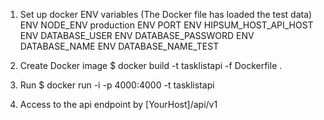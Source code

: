 1. Set up docker ENV variables (The Docker file has loaded the test data)
ENV NODE_ENV production
ENV PORT
ENV HIPSUM_HOST_API_HOST
ENV DATABASE_USER
ENV DATABASE_PASSWORD
ENV DATABASE_NAME
ENV DATABASE_NAME_TEST

2. Create Docker image
$ docker build -t tasklistapi -f Dockerfile .

3. Run
$ docker run -i -p 4000:4000 -t tasklistapi

3. Access to the api endpoint by [YourHost]/api/v1
